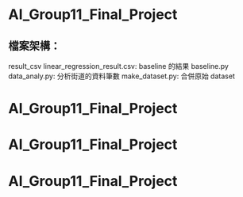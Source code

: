 # AI_Group11_Final_Project
## 檔案架構：
result_csv
  linear_regression_result.csv: baseline 的結果
baseline.py
data_analy.py: 分析街道的資料筆數
make_dataset.py: 合併原始 dataset
# AI_Group11_Final_Project
# AI_Group11_Final_Project
# AI_Group11_Final_Project

